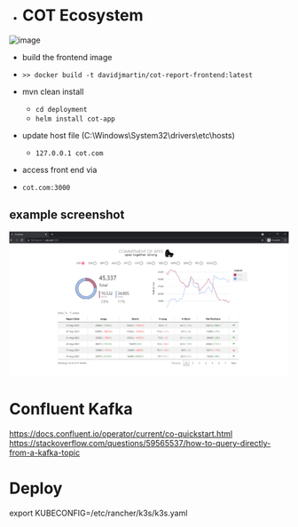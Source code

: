 - # COT Ecosystem

<img width="674" alt="image" src="https://user-images.githubusercontent.com/13181300/167304678-3834658a-0446-48a0-8197-24cda29f55f0.png">


- build the frontend image
- ```>> docker build -t davidjmartin/cot-report-frontend:latest```


- mvn clean install

  - ```cd deployment```
  - ```helm install cot-app```


- update host file (C:\Windows\System32\drivers\etc\hosts)
  - ```127.0.0.1 cot.com```


- access front end via
- ```cot.com:3000```


## example screenshot
![Screenshot](readme/Capture.PNG)

# Confluent Kafka
https://docs.confluent.io/operator/current/co-quickstart.html
https://stackoverflow.com/questions/59565537/how-to-query-directly-from-a-kafka-topic

# Deploy
export KUBECONFIG=/etc/rancher/k3s/k3s.yaml
